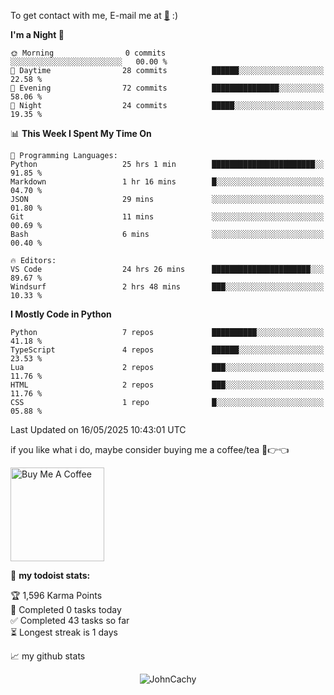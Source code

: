 To get contact with me, E-mail me at [📧](mailto:johncachy@amiverse.uk) :)


<!--START_SECTION:waka-->
**I'm a Night 🦉** 

```text
🌞 Morning                0 commits           ░░░░░░░░░░░░░░░░░░░░░░░░░   00.00 % 
🌆 Daytime                28 commits          ██████░░░░░░░░░░░░░░░░░░░   22.58 % 
🌃 Evening                72 commits          ███████████████░░░░░░░░░░   58.06 % 
🌙 Night                  24 commits          █████░░░░░░░░░░░░░░░░░░░░   19.35 % 
```


📊 **This Week I Spent My Time On** 

```text
💬 Programming Languages: 
Python                   25 hrs 1 min        ███████████████████████░░   91.85 % 
Markdown                 1 hr 16 mins        █░░░░░░░░░░░░░░░░░░░░░░░░   04.70 % 
JSON                     29 mins             ░░░░░░░░░░░░░░░░░░░░░░░░░   01.80 % 
Git                      11 mins             ░░░░░░░░░░░░░░░░░░░░░░░░░   00.69 % 
Bash                     6 mins              ░░░░░░░░░░░░░░░░░░░░░░░░░   00.40 % 

🔥 Editors: 
VS Code                  24 hrs 26 mins      ██████████████████████░░░   89.67 % 
Windsurf                 2 hrs 48 mins       ███░░░░░░░░░░░░░░░░░░░░░░   10.33 % 
```

**I Mostly Code in Python** 

```text
Python                   7 repos             ██████████░░░░░░░░░░░░░░░   41.18 % 
TypeScript               4 repos             ██████░░░░░░░░░░░░░░░░░░░   23.53 % 
Lua                      2 repos             ███░░░░░░░░░░░░░░░░░░░░░░   11.76 % 
HTML                     2 repos             ███░░░░░░░░░░░░░░░░░░░░░░   11.76 % 
CSS                      1 repo              █░░░░░░░░░░░░░░░░░░░░░░░░   05.88 % 
```




 Last Updated on 16/05/2025 10:43:01 UTC
<!--END_SECTION:waka-->

if you like what i do, maybe consider buying me a coffee/tea 🥺👉👈

<a href="https://buymeacoffee.com/johncachy" target="_blank"><img src="https://cdn.buymeacoffee.com/buttons/v2/default-red.png" alt="Buy Me A Coffee" width="150" ></a>

🚧 **my todoist stats:**

<!-- TODO-IST:START -->
🏆  1,596 Karma Points           
🌸  Completed 0 tasks today           
✅  Completed 43 tasks so far           
⏳  Longest streak is 1 days
<!-- TODO-IST:END -->

📈 my github stats

<p align="center"> <img src="https://github-readme-stats.vercel.app/api?username=chinshunyu&show_icons=true&theme=gotham" alt="JohnCachy" />




